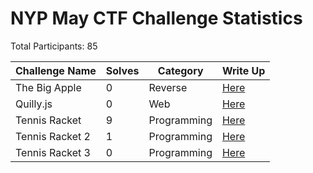 # NYP May CTF Challenge Statistics

Total Participants: 85

| Challenge Name          | Solves   | Category     | Write Up                                                  |
| ----------------------- | -------- | ------------ | --------------------------------------------------------- |
| The Big Apple           | 0        | Reverse      | [Here](./Reverse%20-%20The%20Big%20Apple/README.md)       |
| Quilly.js               | 0        | Web          | [Here](./Web%20-%20Quilly.js/README.md)                   |
| Tennis Racket           | 9        | Programming  | [Here](./Programming%20-%20Tennis%20Racket/README.md)     |
| Tennis Racket 2         | 1        | Programming  | [Here](./Programming%20-%20Tennis%20Racket%202/README.md) |
| Tennis Racket 3         | 0        | Programming  | [Here](./Programming%20-%20Tennis%20Racket%203/README.md) |